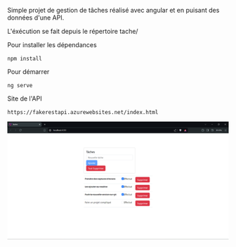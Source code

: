 Simple projet de gestion de tâches réalisé avec angular et en puisant des données d'une API.

L'éxécution se fait depuis le répertoire tache/


Pour installer les dépendances
```
npm install
```

Pour démarrer
```
ng serve
```

Site de l'API

```
https://fakerestapi.azurewebsites.net/index.html
```

![imageTache](./imageReadMe/imageTache.png)